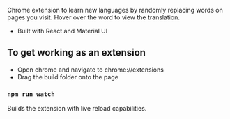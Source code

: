 Chrome extension to learn new languages by randomly replacing words on pages you visit. Hover over the word to view the translation. 
- Built with React and Material UI

## To get working as an extension

- Open chrome and navigate to chrome://extensions
- Drag the build folder onto the page

### `npm run watch`

Builds the extension with live reload capabilities.
